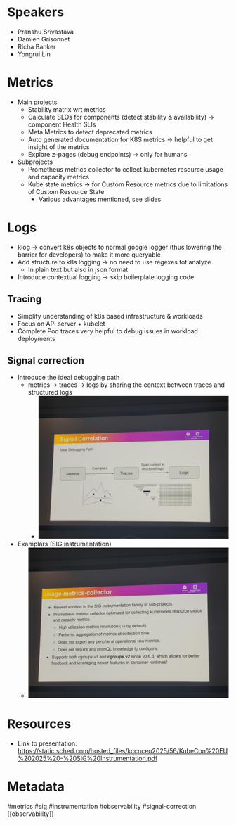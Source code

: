 # Speakers
* Pranshu Srivastava
* Damien Grisonnet
* Richa Banker
* Yongrui Lin
# Metrics
* Main projects
	* Stability matrix wrt metrics
	* Calculate SLOs for components (detect stability & availability) -> component Health SLIs
	* Meta Metrics to detect deprecated metrics
	* Auto generated documentation for K8S metrics -> helpful to get insight of the metrics
	* Explore z-pages (debug endpoints) -> only for humans
* Subprojects
	* Prometheus metrics collector to collect kubernetes resource usage and capacity metrics
	* Kube state metrics -> for Custom Resource metrics due to limitations of Custom Resource State
		* Various advantages mentioned, see slides
# Logs
* klog -> convert k8s objects to normal google logger (thus lowering the barrier for developers) to make it more queryable
* Add structure to k8s logging -> no need to use regexes tot analyze
	* In plain text but also in json format
* Introduce contextual logging -> skip boilerplate logging code
##  Tracing
* Simplify  understanding of k8s based infrastructure & workloads
* Focus on API server + kubelet
* Complete Pod traces very helpful to debug issues in workload deployments
## Signal correction
* Introduce the ideal debugging path
	* metrics -> traces -> logs by sharing the context between traces and structured logs
		* ![Signal correlation](../attachments/20250402_121545.jpg)
* Examplars (SIG instrumentation)
	* ![Metrics collector](../attachments/20250402_121749.jpg)
# Resources
* Link to presentation: https://static.sched.com/hosted_files/kccnceu2025/56/KubeCon%20EU%202025%20-%20SIG%20Instrumentation.pdf

# Metadata
#metrics #sig #instrumentation #observability #signal-correction [[observability]]